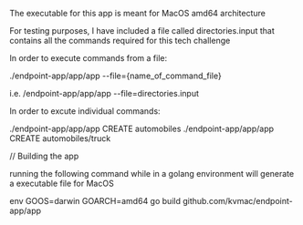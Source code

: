 
The executable for this app is meant for MacOS amd64 architecture

For testing purposes, I have included a file called directories.input that contains all the commands required for this tech challenge

In order to execute commands from a file:

./endpoint-app/app/app --file={name_of_command_file}

i.e. /endpoint-app/app/app --file=directories.input


In order to excute individual commands:

./endpoint-app/app/app CREATE automobiles
./endpoint-app/app/app CREATE automobiles/truck


// Building the app

running the following command while in a golang environment will generate a executable file for MacOS

env GOOS=darwin GOARCH=amd64 go build github.com/kvmac/endpoint-app/app